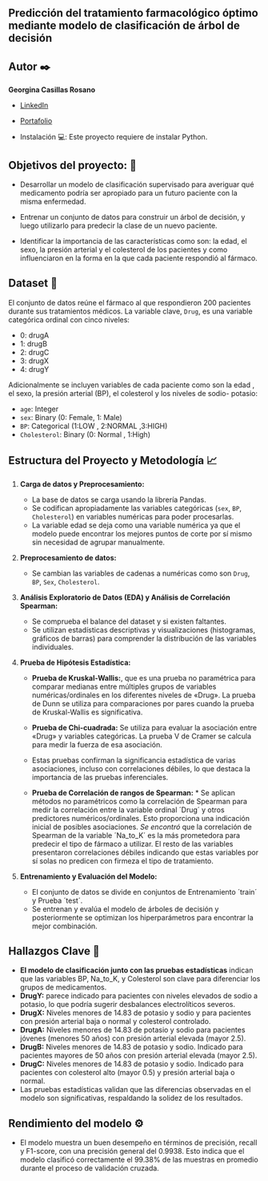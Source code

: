 ## Predicción del tratamiento farmacológico óptimo mediante modelo de clasificación de árbol de decisión

## Autor ✒️
**Georgina Casillas Rosano**

* [LinkedIn](https://www.linkedin.com/in/georgina-casillas-rosano-data-science)
* [Portafolio](https://github.com/Georgina-Casillas/Proyecto_Arbol_Decision)

* Instalación 💻: Este proyecto requiere de instalar Python.

## Objetivos del proyecto: 🎯
* Desarrollar un modelo de clasificación supervisado para averiguar qué medicamento podría ser apropiado para un futuro paciente con la misma enfermedad. 

* Entrenar un conjunto de datos para construir un árbol de decisión, y luego utilizarlo para predecir la clase de un nuevo paciente.

* Identificar la importancia de las características como son: la edad, el sexo, la presión arterial y el colesterol de los pacientes y como influenciaron en la forma en la que cada paciente respondió al fármaco.

## Dataset 🧾
El conjunto de datos reúne el fármaco al que respondieron 200 pacientes durante sus tratamientos médicos. La variable clave, `Drug`, es una variable categórica ordinal con cinco niveles:

*   0: drugA
*   1: drugB
*   2: drugC
*   3: drugX
*   4: drugY

Adicionalmente se incluyen variables de cada paciente como son la edad , el sexo, la presión arterial (BP),  el colesterol y los niveles de sodio- potasio:

*   `age`:  Integer
*   `sex`:  Binary (0: Female, 1: Male)
*   `BP`:  Categorical (1:LOW , 2:NORMAL ,3:HIGH)
*   `Cholesterol`:  Binary (0: Normal , 1:High)

## Estructura del Proyecto y Metodología 📈

1. **Carga de datos y Preprocesamiento:**
    * La base de datos se carga usando la librería Pandas. 
    * Se codifican apropiadamente las variables categóricas (`sex`, `BP`, `Cholesterol`) en variables numéricas para poder procesarlas.
    * La variable edad se deja como una variable numérica ya que el modelo puede encontrar los mejores puntos de corte por sí mismo sin necesidad de agrupar manualmente.

2. **Preprocesamiento de datos:**
   * Se cambian las variables de cadenas a numéricas como son `Drug`, `BP`, `Sex`, `Cholesterol`.


3. **Análisis Exploratorio de Datos (EDA) y Análisis de Correlación Spearman:**
   * Se comprueba el balance del dataset y si existen faltantes. 
   * Se utilizan estadísticas descriptivas y visualizaciones (histogramas, gráficos de barras) para comprender la distribución de las variables individuales.


4. **Prueba de Hipótesis Estadística:**
   * **Prueba de Kruskal-Wallis:**, que es una prueba no paramétrica para comparar medianas entre múltiples grupos de variables numéricas/ordinales en los diferentes niveles de «Drug». La prueba de Dunn se    utiliza para comparaciones por pares cuando la prueba de Kruskal-Wallis es significativa. 
   * **Prueba de Chi-cuadrada:** Se utiliza para evaluar la asociación entre «Drug» y variables categóricas. La prueba V de Cramer se calcula para medir la fuerza de esa asociación.
   * Estas pruebas confirman la significancia estadística de varias asociaciones, incluso con correlaciones débiles, lo que destaca la importancia de las pruebas inferenciales.

   * **Prueba de Correlación de rangos de Spearman:** * Se aplican métodos no paramétricos como la correlación de Spearman para medir la correlación entre la variable ordinal ´Drug´ y otros predictores numéricos/ordinales. Esto proporciona una indicación inicial de posibles asociaciones. *Se encontró* que la correlación de Spearman de la variable ´Na_to_K´ es la más prometedora para predecir el tipo de fármaco a utilizar. El resto de las variables presentaron correlaciones débiles indicando que estas variables por sí solas no predicen con firmeza el tipo de tratamiento.


5. **Entrenamiento y Evaluación del Modelo:**
   * El conjunto de datos se divide en conjuntos de Entrenamiento ´train´ y Prueba ´test´.
   * Se entrenan y evalúa el modelo de árboles de decisión y posteriormente se optimizan los hiperparámetros para encontrar la mejor combinación.

## Hallazgos Clave 🔎
* **El modelo de clasificación junto con las pruebas estadísticas** indican que las variables BP, Na_to_K, y Colesterol son clave para diferenciar los grupos de medicamentos.
* **DrugY:** parece indicado para pacientes con niveles elevados de sodio a potasio, lo que podría sugerir desbalances electrolíticos severos.
* **DrugX:** Niveles menores de 14.83 de potasio y sodio y para pacientes con presión arterial baja o normal y colesterol controlado.
* **DrugA:** Niveles menores de 14.83 de potasio y sodio para pacientes jóvenes (menores 50 años) con presión arterial elevada (mayor 2.5).
* **DrugB:** Niveles menores de 14.83 de potasio y sodio. Indicado para pacientes mayores de 50 años con presión arterial elevada (mayor 2.5).
* **DrugC:** Niveles menores de 14.83 de potasio y sodio. Indicado para pacientes con colesterol alto (mayor 0.5) y presión arterial baja o normal.
* Las pruebas estadísticas validan que las diferencias observadas en el modelo son significativas, respaldando la solidez de los resultados.


## Rendimiento del modelo ⚙️
* El modelo muestra un buen desempeño en términos de precisión, recall y F1-score, con una precisión general del 0.9938. Esto indica que el modelo clasificó correctamente el 99.38% de las muestras en promedio durante el proceso de validación cruzada.

